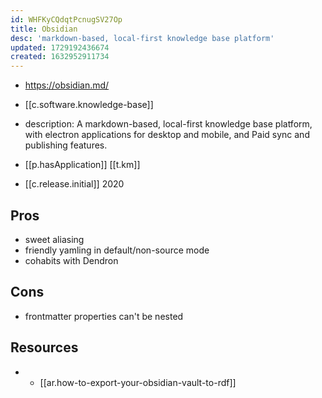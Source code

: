```yaml
---
id: WHFKyCQdqtPcnugSV27Op
title: Obsidian
desc: 'markdown-based, local-first knowledge base platform'
updated: 1729192436674
created: 1632952911734
---
```


- https://obsidian.md/
- [[c.software.knowledge-base]]
- description: A markdown-based, local-first knowledge base platform, with electron applications for desktop and mobile, and Paid sync and publishing features. 

- [[p.hasApplication]] [[t.km]] 
- [[c.release.initial]] 2020

## Pros

- sweet aliasing
- friendly yamling in default/non-source mode
- cohabits with Dendron

## Cons

- frontmatter properties can't be nested

## Resources

- - [[ar.how-to-export-your-obsidian-vault-to-rdf]]